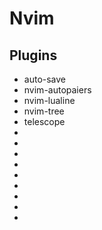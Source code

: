 # Nvim

## Plugins
 - auto-save
 - nvim-autopaiers 
 - nvim-lualine 
 - nvim-tree 
 - telescope 
 - 
 - 
 - 
 - 
 - 
 - 
 - 
 - 
 - 

